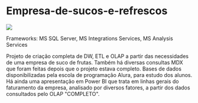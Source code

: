 # Empresa-de-sucos-e-refrescos


![](https://drive.google.com/file/d/1JDgGtB78fLmBhVBdvnkT5-QQ9c2WdXQ0/view?usp=sharing/to/img.jpeg#vitrinedev)

Frameworks: MS SQL Server, MS Integrations Services, MS Analysis Services

Projeto de criação completa de DW, ETL e OLAP a partir das necessidades de uma empresa de suco de frutas.
Também há diversas consultas MDX que foram feitas depois que o projeto estava completo.
Bases de dados disponibilizadas pela escola de programação Alura, para estudo dos alunos.
Há ainda uma apresentação em Power BI que trata em linhas gerais do faturamento da empresa, analisado por diversos fatores, a partir dos dados  consultados pelo OLAP "COMPLETO".
